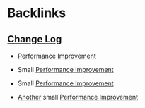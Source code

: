 
# Backlinks
## [Change Log](<Change Log.md>)
- [Performance Improvement](<Performance Improvement.md>)

- Small [Performance Improvement](<Performance Improvement.md>)

- Small [Performance Improvement](<Performance Improvement.md>)

- [Another](((g3OZJ86Le))) small [Performance Improvement](<Performance Improvement.md>)

